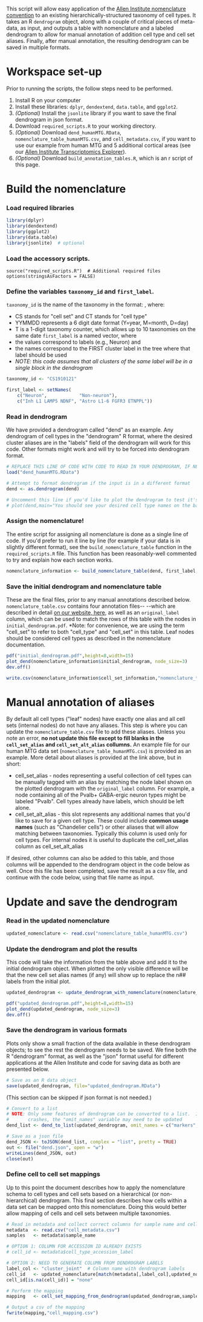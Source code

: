 This script will allow easy application of the [Allen Institute nomenclature convention](https://portal.brain-map.org/explore/classes/nomenclature) to an existing hierarchically-structured taxonomy of cell types.  It takes an R `dendrogram` object, along with a couple of critical pieces of meta-data, as input, and outputs a table with nomenclature and a labeled dendrogram to allow for manual annotation of addition cell type and cell set aliases.  Finally, after manual annotation, the resulting dendrogram can be saved in multiple formats.  

# Workspace set-up

Prior to running the scripts, the follow steps need to be performed.
1. Install R on your computer
2. Install these libraries: `dplyr`, `dendextend`, `data.table`, and `ggplot2`.  
3. *(Optional)* Install the `jsonlite` library if you want to save the final dendrogram in json format.
4. Download `required_scripts.R` to your working directory.
5. *(Optional)* Download `dend_humanMTG.RData`, `nomenclature_table_humanMTG.csv`, and `cell_metadata.csv`, if you want to use our example from human MTG and 5 additional cortical areas (see our [Allen Institute Transcriptomics Explorer](https://celltypes.brain-map.org/rnaseq/human/cortex)).
6. *(Optional)* Download `build_annotation_tables.R`, which is an r script of this page.


# Build the nomenclature

### Load required libraries 

``` r
library(dplyr)
library(dendextend)
library(ggplot2)
library(data.table)
library(jsonlite)  # optional
```

### Load the accessory scripts.

```
source("required_scripts.R")  # Additional required files
options(stringsAsFactors = FALSE)
```

### Define the variables `taxonomy_id` and `first_label`.  

`taxonomy_id` is the name of the taxonomy in the format: <CS><YYMMDD><T>, where:
* CS stands for "cell set" and CT stands for "cell type"
* YYMMDD represents a 6 digit date format (Y=year, M=month, D=day)
* T is a 1-digit taxonomy counter, which allows up to 10 taxonomies on the same date
`first_label` is a named vector, where 
* the values correspond to labels (e.g., Neuron) and 
* the names correspond to the FIRST cluster label in the tree where that label should be used
* *NOTE: this code assumes that all clusters of the same label will be in a single block in the dendrogram*

``` r
taxonomy_id <- "CS1910121"

first_label <- setNames(
    c("Neuron",            "Non-neuron"),
    c("Inh L1 LAMP5 NDNF", "Astro L1-6 FGFR3 ETNPPL"))
``` 	
	
### Read in dendrogram

We have provided a dendrogram called "dend" as an example.  Any dendrogram of cell types in the "dendrogram" R format, where the desired cluster aliases are in the "labels" field of the dendrogram will work for this code.  Other formats might work and will try to be forced into dendrogram format.

``` r
# REPLACE THIS LINE OF CODE WITH CODE TO READ IN YOUR DENDROGRAM, IF NEEDED
load("dend_humanMTG.RData")

# Attempt to format dendrogram if the input is in a different format
dend <- as.dendrogram(dend)

# Uncomment this line if you'd like to plot the dendrogram to test it's format
# plot(dend,main="You should see your desired cell type names on the base of this plot")
```
	
### Assign the nomenclature!

The entire script for assigning all nomenclature is done as a single line of code.  If you'd prefer to run it line by line (for example if your data is in slightly different format), see the `build_nomenclature_table` function in the `required_scripts.R` file.  This function has been reasonably-well commented to try and explain how each section works.  

``` r
nomenclature_information <- build_nomenclature_table(dend, first_label, taxonomy_id)
```

### Save the initial dendrogram and nomenclature table

These are the final files, prior to any manual annotations described below.  `nomenclature_table.csv` contains four annotation files-- --which are described in detail [on our website, here](https://portal.brain-map.org/explore/classes/nomenclature), as well as an `original_label` column, which can be used to match the rows of this table with the nodes in `initial_dendrogram.pdf`.  *Note: for convenience, we are using the term "cell_set" to refer to both "cell_type" and "cell_set" in this table.  Leaf nodes should be considered cell types as described in the nomenclature documentation. 

``` r
pdf("initial_dendrogram.pdf",height=8,width=15)
plot_dend(nomenclature_information$initial_dendrogram, node_size=3)
dev.off()

write.csv(nomenclature_information$cell_set_information,"nomenclature_table.csv",row.names=FALSE)
```

# Manual annotation of aliases

By default all cell types ("leaf" nodes) have exactly one alias and all cell sets (internal nodes) do not have any aliases.  This step is where you can update the `nomenclature_table.csv` file to add these aliases.  Unless you note an error, **no not update this file except to fill blanks in the `cell_set_alias` and `cell_set_alt_alias` collumns.**  An example file for our human MTG data set (`nomenclature_table_humanMTG.csv`) is provided as an example.  More detail about aliases is provided at the link above, but in short:

* cell_set_alias - nodes representing a useful collection of cell types can be manually tagged with an alias by matching the node label shown on the plotted dendrogram with the `original_label` column.  For example, a node containing all of the Pvalb+ GABA-ergic neuron types might be labeled "Pvalb".  Cell types already have labels, which should be left alone.
* cell_set_alt_alias - this slot represents any additional names that you'd like to save for a given cell type.  These could include **common usage names** (such as "Chandelier cells") or other aliases that will allow matching between taxonomies.  Typically this column is used only for cell types.  For internal nodes it is useful to duplicate the cell_set_alias column as cell_set_alt_alias

If desired, other columns can also be added to this table, and those columns will be appended to the dendrogram object in the code below as well.  Once this file has been completed, save the result as a csv file, and continue with the code below, using that file name as input.  

# Update and save the dendrogram

### Read in the updated nomenclature

``` r
updated_nomenclature <- read.csv("nomenclature_table_humanMTG.csv")
```

### Update the dendrogram and plot the results

This code will take the information from the table above and add it to the initial dendrogram object.  When plotted the only visible difference will be that the new cell set alias names (if any) will show up to replace the n## labels from the initial plot.  

``` r
updated_dendrogram <- update_dendrogram_with_nomenclature(nomenclature_information$initial_dendrogram,updated_nomenclature)

pdf("updated_dendrogram.pdf",height=8,width=15)
plot_dend(updated_dendrogram, node_size=3)
dev.off()
```

### Save the dendrogram in various formats

Plots only show a small fraction of the data available in these dendrogram objects; to see the rest the dendrogram needs to be saved.  We fine both the R "dendrogram" format, as well as the "json" format useful for different applications at the Allen Institute and code for saving data as both are presented below.

``` r 
# Save as an R data object
save(updated_dendrogram, file="updated_dendrogram.RData")
```

(This section can be skipped if json format is not needed.)

``` r
# Convert to a list
# NOTE: Only some features of dendrogram can be converted to a list.  If this function 
#       crashes, the "omit_names" variable may need to be updated
dend_list <- dend_to_list(updated_dendrogram, omit_names = c("markers","markers.byCl","class"))

# Save as a json file
dend_JSON <- toJSON(dend_list, complex = "list", pretty = TRUE)
out <- file("dend.json", open = "w")
writeLines(dend_JSON, out)
close(out)
```


### Define cell to cell set mappings

Up to this point the document describes how to apply the nomenclature schema to cell types and cell sets based on a hierarchical (or non-hierarchical) dendrogram.  This final section describes how cells within a data set can be mapped onto this nomenclature.  Doing this would better allow mapping of cells and cell sets between multiple taxonomies.  

``` r 
# Read in metadata and collect correct columns for sample name and cell set accession id
metadata  <- read.csv("cell_metadata.csv")
samples   <- metadata$sample_name

# OPTION 1: COLUMN FOR ACCESSION ID ALREADY EXISTS
# cell_id <- metadata$cell_type_accession_label

# OPTION 2: NEED TO GENERATE COLUMN FROM DENDROGRAM LABELS
label_col <- "cluster_joint"  # Column name with dendrogram labels
cell_id   <- updated_nomenclature[match(metadata[,label_col],updated_nomenclature$cell_set_alias),"cell_set_accession"]
cell_id[is.na(cell_id)] = "none"

# Perform the mapping
mapping   <- cell_set_mapping_from_dendrogram(updated_dendrogram,samples,cell_id)

# Output a csv of the mapping
fwrite(mapping,"cell_mapping.csv")
```
